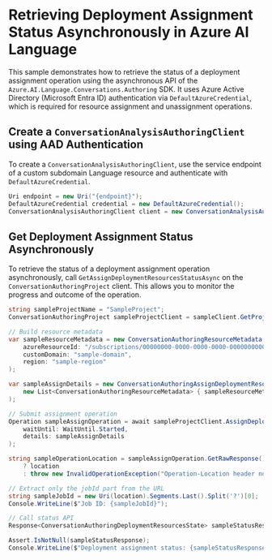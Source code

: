 # Retrieving Deployment Assignment Status Asynchronously in Azure AI Language

This sample demonstrates how to retrieve the status of a deployment assignment operation using the asynchronous API of the `Azure.AI.Language.Conversations.Authoring` SDK.
It uses Azure Active Directory (Microsoft Entra ID) authentication via `DefaultAzureCredential`, which is required for resource assignment and unassignment operations.

## Create a `ConversationAnalysisAuthoringClient` using AAD Authentication

To create a `ConversationAnalysisAuthoringClient`, use the service endpoint of a custom subdomain Language resource and authenticate with `DefaultAzureCredential`.

```C# Snippet:AnalyzeConversationAuthoring_CreateWithDefaultAzureCredential
Uri endpoint = new Uri("{endpoint}");
DefaultAzureCredential credential = new DefaultAzureCredential();
ConversationAnalysisAuthoringClient client = new ConversationAnalysisAuthoringClient(endpoint, credential);
```

## Get Deployment Assignment Status Asynchronously

To retrieve the status of a deployment assignment operation asynchronously, call `GetAssignDeploymentResourcesStatusAsync` on the `ConversationAuthoringProject` client. This allows you to monitor the progress and outcome of the operation.

```C# Snippet:Sample17_ConversationsAuthoring_GetAssignDeploymentResourcesStatusAsync
string sampleProjectName = "SampleProject";
ConversationAuthoringProject sampleProjectClient = sampleClient.GetProject(sampleProjectName);

// Build resource metadata
var sampleResourceMetadata = new ConversationAuthoringResourceMetadata(
    azureResourceId: "/subscriptions/00000000-0000-0000-0000-000000000000/resourceGroups/sample-resource-group/providers/Microsoft.CognitiveServices/accounts/sample-account",
    customDomain: "sample-domain",
    region: "sample-region"
);

var sampleAssignDetails = new ConversationAuthoringAssignDeploymentResourcesDetails(
    new List<ConversationAuthoringResourceMetadata> { sampleResourceMetadata }
);

// Submit assignment operation
Operation sampleAssignOperation = await sampleProjectClient.AssignDeploymentResourcesAsync(
    waitUntil: WaitUntil.Started,
    details: sampleAssignDetails
);

string sampleOperationLocation = sampleAssignOperation.GetRawResponse().Headers.TryGetValue("Operation-Location", out string location)
    ? location
    : throw new InvalidOperationException("Operation-Location header not found.");

// Extract only the jobId part from the URL
string sampleJobId = new Uri(location).Segments.Last().Split('?')[0];
Console.WriteLine($"Job ID: {sampleJobId}");

// Call status API
Response<ConversationAuthoringDeploymentResourcesState> sampleStatusResponse = await sampleProjectClient.GetAssignDeploymentResourcesStatusAsync(sampleJobId);

Assert.IsNotNull(sampleStatusResponse);
Console.WriteLine($"Deployment assignment status: {sampleStatusResponse.Value.Status}");
```
